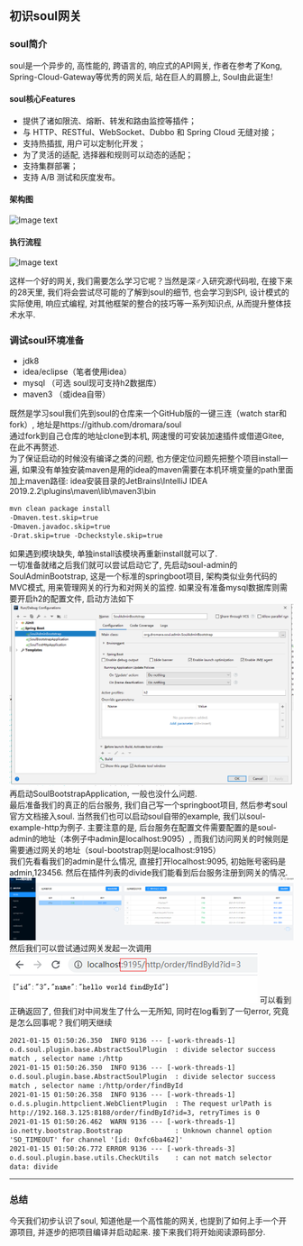## 初识soul网关

### soul简介
soul是一个异步的, 高性能的, 跨语言的, 响应式的API网关, 作者在参考了Kong, Spring-Cloud-Gateway等优秀的网关后, 站在巨人的肩膀上, Soul由此诞生!  

#### soul核心Features
* 提供了诸如限流、熔断、转发和路由监控等插件；
* 与 HTTP、RESTful、WebSocket、Dubbo 和 Spring Cloud 无缝对接；
* 支持热插拔, 用户可以定制化开发；
* 为了灵活的适配, 选择器和规则可以动态的适配；
* 支持集群部署；
* 支持 A/B 测试和灰度发布。

#### 架构图
![Image text](https://camo.githubusercontent.com/2be38565b7e097e61fdcae39f77c5066c820e307e9a1d03743d7f8dda2d6b410/68747470733a2f2f79753139393139352e6769746875622e696f2f696d616765732f736f756c2f736f756c2d6672616d65776f726b2e706e67)

#### 执行流程
![Image text](https://camo.githubusercontent.com/8d549ee39b0fbe93ac82c45a276ddd9db19c2c867b5949cc7062f736cc8c5854/68747470733a2f2f79753139393139352e6769746875622e696f2f696d616765732f736f756c2f736f756c2d68616e646c65722e706e67)

这样一个好的网关, 我们需要怎么学习它呢？当然是深♂入研究源代码啦, 在接下来的28天里, 我们将会尝试尽可能的了解到soul的细节, 也会学习到SPI, 设计模式的实际使用, 响应式编程, 对其他框架的整合的技巧等一系列知识点, 从而提升整体技术水平.  

### 调试soul环境准备
* jdk8
* idea/eclipse（笔者使用idea）
* mysql （可选 soul现可支持h2数据库）
* maven3 （或idea自带）

既然是学习soul我们先到soul的仓库来一个GitHub版的一键三连（watch star和fork）, 地址是https://github.com/dromara/soul  
通过fork到自己仓库的地址clone到本机, 网速慢的可安装加速插件或借道Gitee, 在此不再赘述.  
为了保证启动的时候没有编译之类的问题, 也方便定位问题先把整个项目install一遍, 如果没有单独安装maven是用的idea的maven需要在本机环境变量的path里面加上maven路径: idea安装目录的JetBrains\IntelliJ IDEA 2019.2.2\plugins\maven\lib\maven3\bin
```batch
mvn clean package install 
-Dmaven.test.skip=true 
-Dmaven.javadoc.skip=true 
-Drat.skip=true -Dcheckstyle.skip=true
```
如果遇到模块缺失, 单独install该模块再重新install就可以了.  
一切准备就绪之后我们就可以尝试启动它了, 先启动soul-admin的SoulAdminBootstrap, 这是一个标准的springboot项目, 架构类似业务代码的MVC模式, 用来管理网关的行为和对网关的监控. 如果没有准备mysql数据库则需要开启h2的配置文件, 启动方法如下  
![Image text](pic/SoulAdminBootstrap启动配置选项.png)
再启动SoulBootstrapApplication, 一般也没什么问题.  
最后准备我们的真正的后台服务, 我们自己写一个springboot项目, 然后参考soul官方文档接入soul. 当然我们也可以启动soul自带的example, 我们以soul-example-http为例子. 主要注意的是, 后台服务在配置文件需要配置的是soul-admin的地址（本例子中admin是localhost:9095）, 而我们访问网关的时候则是需要通过网关的地址（soul-bootstrap则是localhost:9195）  
我们先看看我们的admin是什么情况, 直接打开localhost:9095, 初始账号密码是admin,123456. 然后在插件列表的divide我们能看到后台服务注册到网关的情况.  
![image](pic/admin界面.png)
然后我们可以尝试通过网关发起一次调用  
![image](pic/通过网关调用服务.png)
可以看到正确返回了, 但我们对中间发生了什么一无所知, 同时在log看到了一句error, 究竟是怎么回事呢？我们明天继续
```text
2021-01-15 01:50:26.350  INFO 9136 --- [-work-threads-1] o.d.soul.plugin.base.AbstractSoulPlugin  : divide selector success match , selector name :/http
2021-01-15 01:50:26.350  INFO 9136 --- [-work-threads-1] o.d.soul.plugin.base.AbstractSoulPlugin  : divide selector success match , selector name :/http/order/findById
2021-01-15 01:50:26.358  INFO 9136 --- [-work-threads-1] o.d.s.plugin.httpclient.WebClientPlugin  : The request urlPath is http://192.168.3.125:8188/order/findById?id=3, retryTimes is 0
2021-01-15 01:50:26.462  WARN 9136 --- [-work-threads-1] io.netty.bootstrap.Bootstrap             : Unknown channel option 'SO_TIMEOUT' for channel '[id: 0xfc6ba462]'
2021-01-15 01:50:26.772 ERROR 9136 --- [-work-threads-3] o.d.soul.plugin.base.utils.CheckUtils    : can not match selector data: divide
```

---
### 总结
今天我们初步认识了soul, 知道他是一个高性能的网关, 也提到了如何上手一个开源项目, 并逐步的把项目编译并启动起来. 接下来我们将开始阅读源码部分. 